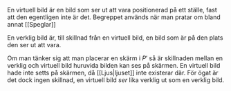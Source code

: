 En virtuell bild är en bild som ser ut att vara positionerad på ett ställe, fast att den egentligen inte är det.  Begreppet används när man pratar om bland annat [[Speglar]] 

En verklig bild är, till skillnad från en virtuell bild, en bild som är på den plats den ser ut att vara.

Om man tänker sig att man placerar en skärm i $P'$ så är skillnaden mellan en verklig och virtuell bild huruvida bilden kan ses på skärmen. En virtuell bild hade inte setts på skärmen, då [[Ljus|ljuset]] inte existerar där. För ögat är det dock ingen skillnad, en virtuell bild *ser* lika verklig ut som en verklig bild.
